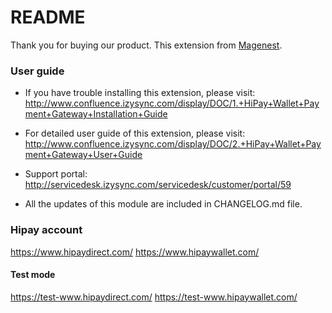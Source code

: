 # README
Thank you for buying our product.
This extension from [Magenest](https://store.magenest.com/).

### User guide
- If you have trouble installing this extension, please visit: http://www.confluence.izysync.com/display/DOC/1.+HiPay+Wallet+Payment+Gateway+Installation+Guide

- For detailed user guide of this extension, please visit: http://www.confluence.izysync.com/display/DOC/2.+HiPay+Wallet+Payment+Gateway+User+Guide

- Support portal: http://servicedesk.izysync.com/servicedesk/customer/portal/59

- All the updates of this module are included in CHANGELOG.md file.


### Hipay account
https://www.hipaydirect.com/
https://www.hipaywallet.com/
#### Test mode
https://test-www.hipaydirect.com/
https://test-www.hipaywallet.com/